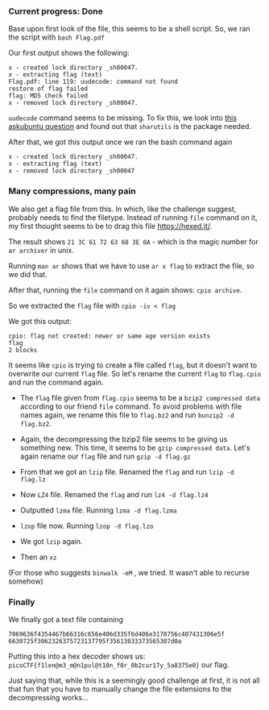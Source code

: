 ### Current progress: Done

Base upon first look of the file, this seems to be a shell script.
So, we ran the script with `bash Flag.pdf`

Our first output shows the following:
```
x - created lock directory _sh00047.
x - extracting flag (text)
Flag.pdf: line 119: uudecode: command not found
restore of flag failed
flag: MD5 check failed
x - removed lock directory _sh00047.
```

`uudecode` command seems to be missing. 
To fix this, we look into [this askubuntu question](https://askubuntu.com/questions/232440/how-do-i-install-uudecode) and found out that `sharutils` is the package needed.

After that, we got this output once we ran the bash command again
```
x - created lock directory _sh00047.
x - extracting flag (text)
x - removed lock directory _sh00047
``` 

### Many compressions, many pain

We also get a flag file from this. In which, like the challenge suggest, probably needs to find the filetype.
Instead of running `file` command on it, my first thought seems to be to drag this file https://hexed.it/.

The result shows `21 3C 61 72 63 68 3E 0A` - which is the magic number for `ar archiver` in unix.

Running `man ar` shows that we have to use `ar x flag` to extract the file, so we did that.

After that, running the `file` command on it again shows:
`cpio archive`.

So we extracted the `flag` file with `cpio -iv < flag`

We got this output:
```
cpio: flag not created: newer or same age version exists
flag
2 blocks
```

It seems like `cpio` is trying to create a file called `flag`, but it doesn't want to overwrite our current `flag` file. So let's rename the current `flag` to `flag.cpio` and run the command again.

- The `flag` file given from `flag.cpio` seems to be a `bzip2 compressed data` according to our friend `file` command. To avoid problems with file names again, we rename this file to `flag.bz2` and run `bunzip2 -d flag.bz2`.

- Again, the decompressing the bzip2 file seems to be giving us something new. 
This time, it seems to be `gzip compressed data`. Let's again rename our `flag` file and run `gzip -d flag.gz`

- From that we got an `lzip` file. Renamed the `flag` and run `lzip -d flag.lz`

- Now `LZ4` file. Renamed the `flag` and run `lz4 -d flag.lz4`

- Outputted `lzma` file. Running `lzma -d flag.lzma`

- `lzop` file now. Running `lzop -d flag.lzo`

- We got `lzip` again.

- Then an `xz`

(For those who suggests `binwalk -eM` , we tried. It wasn't able to recurse somehow)


### Finally

We finally got a text file containing 
```
7069636f4354467b66316c656e406d335f6d406e3170756c407431306e5f
6630725f3062326375723137795f35613833373565307d0a
```

Putting this into a hex decoder shows us: `picoCTF{f1len@m3_m@n1pul@t10n_f0r_0b2cur17y_5a8375e0}` our flag.

Just saying that, while this is a seemingly good challenge at first, it is not all that fun that you have to manually
change the file extensions to the decompressing works...